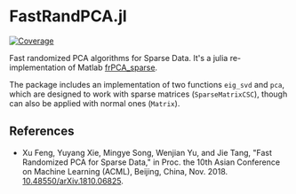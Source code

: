 # FastRandPCA.jl

[![Coverage](https://codecov.io/gh/vpetukhov/FastRandPCA.jl/branch/main/graph/badge.svg)](https://codecov.io/gh/vpetukhov/FastRandPCA.jl)

Fast randomized PCA algorithms for Sparse Data. It's a julia re-implementation of Matlab [frPCA_sparse](https://github.com/XuFengthucs/frPCA_sparse).

The package includes an implementation of two functions `eig_svd` and `pca`, which are designed to work with sparse matrices (`SparseMatrixCSC`), though can also be applied with normal ones (`Matrix`).

## References

- Xu Feng, Yuyang Xie, Mingye Song, Wenjian Yu, and Jie Tang, "Fast Randomized PCA for Sparse Data," in Proc. the 10th Asian Conference on Machine Learning (ACML), Beijing, China, Nov. 2018. [10.48550/arXiv.1810.06825](https://doi.org/10.48550/arXiv.1810.06825).
